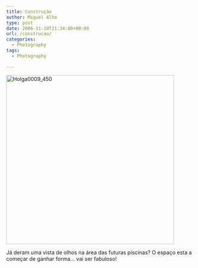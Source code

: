 ```yaml
---
title: Construção
author: Miguel Alho
type: post
date: 2006-11-10T21:34:00+00:00
url: /construcao/
categories:
  - Photography
tags:
  - Photography

---
```

[<img src="http://static.flickr.com/100/293969584_40150676e5.jpg" width="450" height="454" alt="Holga0009_450" />][1]

Já deram uma vista de olhos na área das futuras piscinas? O espaço esta a começar de ganhar forma&#8230; vai ser fabuloso!

 [1]: http://www.flickr.com/photos/mytymyky/293969584/ "Photo Sharing"